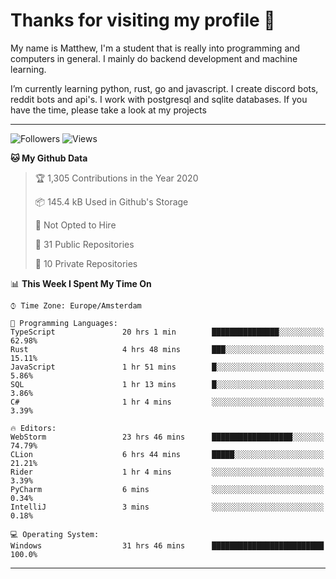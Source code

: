 # Thanks for visiting my profile 👋
My name is Matthew, I'm a student that is really into programming and computers in general. I mainly do backend development and machine learning.

I’m currently learning python, rust, go and javascript. I create discord bots, reddit bots and api's. I work with postgresql and sqlite databases. If you have the time, please take a look at my projects


---
![Followers](https://img.shields.io/github/followers/DankDumpster?style=social)
![Views](https://komarev.com/ghpvc/?username=DankDumpster&style=flat-square&color=green)
<!--START_SECTION:waka-->
**🐱 My Github Data** 

> 🏆 1,305 Contributions in the Year 2020
 > 
> 📦 145.4 kB Used in Github's Storage 
 > 
> 🚫 Not Opted to Hire
 > 
> 📜 31 Public Repositories 
 > 
> 🔑 10 Private Repositories  
 > 
📊 **This Week I Spent My Time On** 

```text
⌚︎ Time Zone: Europe/Amsterdam

💬 Programming Languages: 
TypeScript               20 hrs 1 min        ███████████████░░░░░░░░░░   62.98% 
Rust                     4 hrs 48 mins       ███░░░░░░░░░░░░░░░░░░░░░░   15.11% 
JavaScript               1 hr 51 mins        █░░░░░░░░░░░░░░░░░░░░░░░░   5.86% 
SQL                      1 hr 13 mins        █░░░░░░░░░░░░░░░░░░░░░░░░   3.86% 
C#                       1 hr 4 mins         ░░░░░░░░░░░░░░░░░░░░░░░░░   3.39%

🔥 Editors: 
WebStorm                 23 hrs 46 mins      ██████████████████░░░░░░░   74.79% 
CLion                    6 hrs 44 mins       █████░░░░░░░░░░░░░░░░░░░░   21.21% 
Rider                    1 hr 4 mins         ░░░░░░░░░░░░░░░░░░░░░░░░░   3.39% 
PyCharm                  6 mins              ░░░░░░░░░░░░░░░░░░░░░░░░░   0.34% 
IntelliJ                 3 mins              ░░░░░░░░░░░░░░░░░░░░░░░░░   0.18%

💻 Operating System: 
Windows                  31 hrs 46 mins      █████████████████████████   100.0%

```


<!--END_SECTION:waka-->
-------
